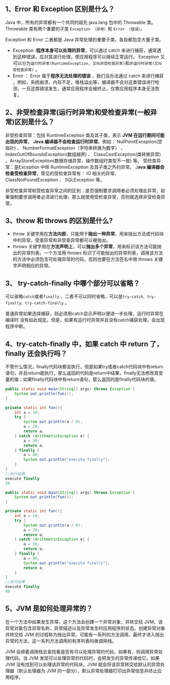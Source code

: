 ## 1、Error 和 Exception 区别是什么？

Java 中，所有的异常都有一个共同的祖先 java.lang 包中的 Throwable 类。 Throwable 类有两个重要的子类 `Exception （异常）`和 `Error （错误）`。

Exception 和 Error 二者都是 Java 异常处理的重要子类，各自都包含大量子类。

- Exception :**程序本身可以处理的异常**，可以通过 catch 来进行捕获，通常遇到这种错误，应对其进行处理，使应用程序可以继续正常运行。 Exception 又可以分为`运行时异常(RuntimeException, 又叫非受检查异常)`和`非运行时异常(又叫受检查异常)` 。
- Error ： Error 属于**程序无法处理的错误** ，我们没办法通过 catch 来进行捕获 。例如，系统崩溃，内存不足，堆栈溢出等，编译器不会对这类错误进行检测，一旦这类错误发生，通常应用程序会被终止，仅靠应用程序本身无法恢复。

## 2、非受检查异常(运行时异常)和受检查异常(一般异常)区别是什么？

非受检查异常：包括 RuntimeException 类及其子类，表示 **JVM 在运行期间可能出现的异常**。 **Java 编译器不会检查运行时异常**。例如： NullPointException(空指针) 、 NumberFormatException（字符串转换为数字） 、 IndexOutOfBoundsException(数组越界) 、 ClassCastException(类转换异常) 、ArrayStoreException(数据存储异常，操作数组时类型不一致) 等。
受检查异常：是Exception 中除 RuntimeException 及其子类之外的异常。 J**ava 编译器会检查受检查异常**。常见的受检查异常有： IO 相关的异常、 ClassNotFoundException 、 SQLException 等。

非受检查异常和受检查异常之间的区别：是否强制要求调用者必须处理此异常，如果强制要求调用者必须进行处理，那么就使用受检查异常，否则就选择非受检查异常。

## 3、throw 和 throws 的区别是什么?

- throw 关键字用在**方法内部**，只能用于**抛出一种异常**，用来抛出方法或代码块中的异常，受查异常和非受查异常都可以被抛出。
- throws 关键字用在**方法声明上**，可以**抛出多个异常**，用来标识该方法可能抛出的异常列表。一个方法用 throws 标识了可能抛出的异常列表，调用该方法的方法中必须包含可处理异常的代码，否则也要在方法签名中用 throws 关键字声明相应的异常。

## 3、 try-catch-finally 中哪个部分可以省略？

可以省略`catch`或者`finally` ，二者不可以同时省略，可以是`try-catch、try-finally、try-catch-finally` 。

普通异常如果选择捕获，则必须用catch显示声明以便进一步处理，运行时异常在编译时
没有如此规定。但是，如果有运行时异常并且没有catch捕获处理，会出现程序中断。

## 4、try-catch-finally 中，如果 catch 中 return 了，finally 还会执行吗？

不管什么情况，finally代码块都会执行，但是如果try或者catch代码块中有return语句，并且return能执行，那么返回的代码是return中结果，finally无法修改其变量的值；如果finally代码块中有return语句，那么返回的是finally代码块的值。

```java
public static void main(String[] args) throws Exception {
    System.out.println(fun());
}

private static int fun(){
    int a = 10;
    try {
        System.out.println(a / 0);
        a = 20;
        return a;
    } catch (ArithmeticException e) {
        a = 30;
        return a;
    } finally {
        a = 40;
        System.out.println("execute finally");
    }
}
//执行结果
execute finally
30
```

```java
public static void main(String[] args) throws Exception {
    System.out.println(fun());
}

private static int fun(){
    int a = 10;
    try {
        System.out.println(a / 0);
        a = 20;
        return a;
    } catch (ArithmeticException e) {
        a = 30;
        return a;
    } finally {
        a = 40;
        System.out.println("execute finally");
        return a;
    }
}
//执行结果
execute finally
40
```

## 5、JVM 是如何处理异常的？

在一个方法中如果发生异常，这个方法会创建一个异常对象，并转交给 JVM，该异常对象包含异常名称，异常描述以及异常发生时应用程序的状态。创建异常对象并转交给 JVM 的过程称为抛出异常。可能有一系列的方法调用，最终才进入抛出异常的方法，这一系列方法调用的有序列表叫做调用栈。

JVM 会顺着调用栈去查找看是否有可以处理异常的代码，如果有，则调用异常处理代码。当 JVM 发现可以处理异常的代码时，会把发生的异常传递给它。如果 JVM 没有找到可以处理该异常的代码块，JVM 就会将该异常转交给默认的异常处理器（默认处理器为 JVM 的一部分），默认异常处理器打印出异常信息并终止应用程序。